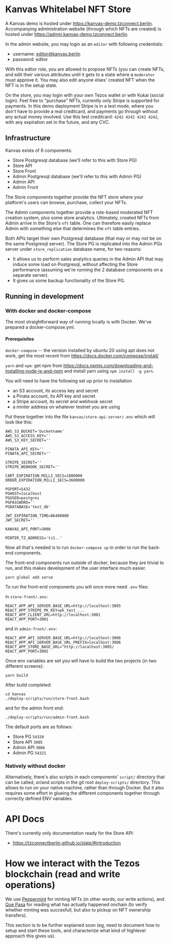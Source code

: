 # Kanvas Whitelabel NFT Store

A Kanvas demo is hosted under https://kanvas-demo.tzconnect.berlin. Accompanying administration website (through which NFTs are created) is hosted under https://admin.kanvas-demo.tzconnect.berlin.

In the admin website, you may login as an `editor` with following credentials:
- username: editor@kanvas.berlin
- password: editor

With this editor role, you are allowed to propose NFTs (you can create NFTs, and edit their various attributes until it gets to a state where a `moderator` must approve it. You may also edit anyone elses' created NFT when the NFT is in the setup state.

On the store, you may login with your own Tezos wallet or with Kukai (social login). Feel free to "purchase" NFTs, currently only Stripe is supported for payments. In this demo deployment Stripe is in a test mode, where you don't have to provide a real creditcard, and payments go through without any actual money involved. Use this test creditcard: `4242 4242 4242 4242`, with any expiration set in the future, and any CVC.

## Infrastructure

Kanvas exists of 6 components:
- Store Postgresql database (we'll refer to this with Store PG)
- Store API
- Store Front
- Admin Postgresql database (we'll refer to this with Admin PG)
- Admin API
- Admin Front

The Store components together provide the NFT store where your platform's users can browse, purchase, collect your NFTs.

The Admin components together provide a role-based moderated NFT creation system, plus some store analytics. Ultimately,
created NFTs from Admin arrive in the Store's `nft` table. One can therefore easily replace Admin with something else
that determines the `nft` table entries.

Both APIs target their own Postgresql database (that may or may not be on the same Postgresql server). The Store PG is
replicated into the Admin PGs server under `store_replication` database name, for two reasons:
- It allows us to perform sales analytics queries in the Admin API that may induce some load on Postgresql, without affecting the Store performance (assuming we're running the 2 database components on a separate server).
- It gives us some backup functionality of the Store PG.

## Running in development

### With docker and docker-compose
The most straightforward way of running locally is with Docker. We've prepared a docker-compose.yml.

#### Prerequisites

`docker-compose` -- the version installed by ubuntu 20 using apt does not work, get the most recent from https://docs.docker.com/compose/install/

`yarn` and `npm`: get npm from https://docs.npmjs.com/downloading-and-installing-node-js-and-npm and install yarn using `npm install -g yarn`.

You will need to have the following set up prior to installation
- an S3 account, its access key and secret
- a Pinata account, its API key and secret
- a Stripe account, its secret and webhook secret
- a minter address on whatever testnet you are using

Put these together into the file `kanvas/store-api-server/.env` which will look like this:

```
AWS_S3_BUCKET='bucketname'
AWS_S3_ACCESS_KEY=''
AWS_S3_KEY_SECRET=''

PINATA_API_KEY=''
PINATA_API_SECRET=''

STRIPE_SECRET=''
STRIPE_WEBHOOK_SECRET=''

CART_EXPIRATION_MILLI_SECS=1800000
ORDER_EXPIRATION_MILLI_SECS=3600000

PGPORT=5432
PGHOST=localhost
PGUSER=postgres
PGPASSWORD=''
PGDATABASE='test_db'

JWT_EXPIRATION_TIME=86400000
JWT_SECRET=''

KANVAS_API_PORT=3000

MINTER_TZ_ADDRESS='tz1..'
```

Now all that's needed is to run `docker-compose up` in order to run the back-end components.

The front-end components run outside of docker, because they are trivial to run, and this makes development of the user interface much easier.

```
yarn global add serve
```

To run the front-end components you will once more need `.env` files:

in `store-front/.env`:

```
REACT_APP_API_SERVER_BASE_URL=http://localhost:3005
REACT_APP_STRIPE_PK_KEY=pk_test_...
REACT_APP_CLIENT_URL=http://localhost:3001
REACT_APP_PORT=3001
```

and in `admin-front/.env`:
```
REACT_APP_API_SERVER_BASE_URL=http://localhost:3006
REACT_APP_API_SERVER_BASE_URL_PREFIX=localhost:3006
REACT_APP_STORE_BASE_URL="http://localhost:3005/
REACT_APP_PORT=3002
```

Once env variables are set you will have to build the two projects (in two different screens):

```
yarn build
```

After build completed:

```
cd kanvas
./deploy-scripts/run/store-front.bash
```

and for the admin front end:

```
./deploy-scripts/run/admin-front.bash
```


The default ports are as follows:
* Store PG `54320`
* Store API `3005`
* Admin API `3006`
* Admin PG `54321`

### Natively without docker

Alternatively, there's also scripts in each components' `script/` directory that can be called, or/and scripts in the git root `deploy-scripts/` directory. This allows to run on your native machine, rather than through Docker. But it also requires some effort in glueing the different components together through correctly defined ENV variables.


# API Docs

There's currently only documentation ready for the Store API:

- https://tzconnectberlin.github.io/slate/#introduction


# How we interact with the Tezos blockchain (read and write operations)

We use [Peppermint](https://github.com/tzConnectBerlin/peppermint) for minting NFTs (in other words, our write actions), and [Que Pasa](https://github.com/tzConnectBerlin/que-pasa) for reading what has actually happened onchain (to verify whether minting was succesfull, but also to pickup on NFT ownership transfers).

This section is to be further explained soon (eg, need to document how to setup and start these tools, and characterize what kind of highlevel approach this gives us).
